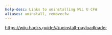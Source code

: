 ```yaml
---
help-desc: Links to uninstalling Wii U CFW
aliases: uninstall, removecfw
---
```


https://wiiu.hacks.guide/#/uninstall-payloadloader
